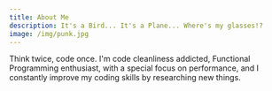 ```yaml
---
title: About Me
description: It's a Bird... It's a Plane... Where's my glasses!?
image: /img/punk.jpg
---
```


Think twice, code once.
I'm code cleanliness addicted, Functional Programming enthusiast,
with a special focus on performance,
and I constantly improve my coding skills by researching new things.
